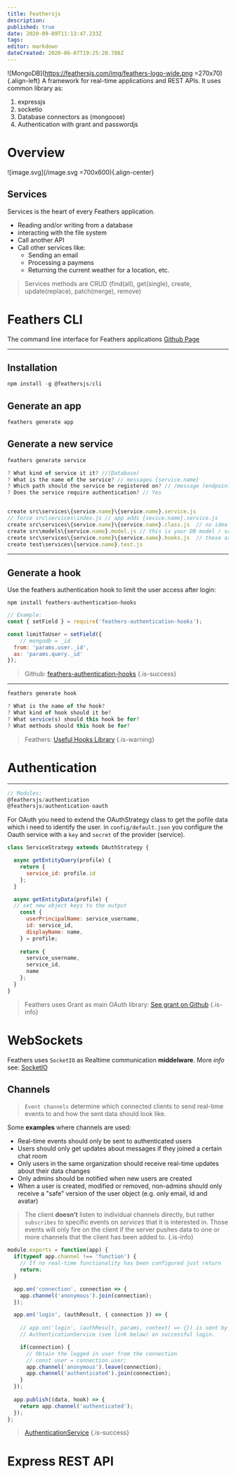 ```yaml
---
title: Feathersjs
description: 
published: true
date: 2020-09-09T11:13:47.233Z
tags: 
editor: markdown
dateCreated: 2020-06-07T19:25:20.708Z
---
```


![MongoDB](https://feathersjs.com/img/feathers-logo-wide.png =270x70){.align-left}
A framework for real-time applications and REST APIs.
It uses common library as:
1. expressjs
2. socketio 
3. Database connectors as (mongoose)
4. Authentication with grant and passwordjs

# Overview
![image.svg](/image.svg =700x600){.align-center}

## Services
Services is the heart of every Feathers application.

- Reading and/or writing from a database
- interacting with the file system
- Call another API
- Call other services like:
	- Sending an email
  - Processing a paymens
  - Returning the current weather for a location, etc.



> Services methods are CRUD (find(all), get(single), create, update(replace), patch(merge), remove)

# Feathers CLI
The command line interface for Feathers applications
[Github Page](https://github.com/feathersjs/cli)

---

## Installation
```js
npm install -g @feathersjs/cli
```

## Generate an app
```js
feathers generate app
```

## Generate a new service
```Javascript
feathers generate service
```
```js
? What kind of service it it? //(Database)
? What is the name of the service? // messages {service.name}
? Which path should the service be registered on? // /message (endpoint)
? Does the service require authentication? // Yes
```
```js

create src\services\{service.name}\{service.name}.service.js
// force src\services\index.js // app adds {sevice.name}.service.js
create src\services\{service.name}\{service.name}.class.js  // no idea 
create src\models\{service.name}.model.js // this is your DB model / schema
create src\services\{service.name}\{service.name}.hooks.js  // these are your (CRUD) hooks
create test\services\{service.name}.test.js
```
----

## Generate a hook

Use the feathers authentication hook to limit the user access after login:


```shell
npm install feathers-authentication-hooks
```

```js
// Example:
const { setField } = require('feathers-authentication-hooks');

const limitToUser = setField({
	// mongodb = _id
  from: 'params.user._id',
  as: 'params.query._id'
});
```

> Github: [feathers-authentication-hooks](https://github.com/feathersjs-ecosystem/feathers-authentication-hooks)
{.is-success}

---
```js
feathers generate hook
```

```js
? What is the name of the hook?
? What kind of hook should it be?
? What service(s) should this hook be for?
? What methods should this hook be for?
```

> Feathers: [Useful Hooks Library](https://hooks-common.feathersjs.com)
{.is-warning}




# Authentication
----
```js
// Modules:
@feathersjs/authentication
@feathersjs/authentication-oauth
```

For OAuth you need to extend the OAuthStrategy class to get the pofile data which i need to identify the user.
in `config/default.json` you configure the Oauth service with a `key` and `secret` of the provider (service).

```js
class ServiceStrategy extends OAuthStrategy {

  async getEntityQuery(profile) {
    return {
      service_id: profile.id
    };
  }

  async getEntityData(profile) {
  // set new object keys to the output
    const {
      userPrincipalName: service_username,
      id: service_id,
      displayName: name,
    } = profile;
    
    return {
      service_username,
      service_id,
      name
    };
  }
}
```

> Feathers uses Grant as main OAuth library: [See grant on Github](https://github.com/simov/grant) 
{.is-info}

# WebSockets
Feathers uses `SocketIO` as Realtime communication **middelware**.
More *info* see: [SocketIO](/SocketIO)


##  Channels
> `Event channels` determine which connected clients to send real-time events to and how the sent data should look like.

Some **examples** where channels are used:

- Real-time events should only be sent to authenticated users
- Users should only get updates about messages if they joined a certain chat room
- Only users in the same organization should receive real-time updates about their data changes
- Only admins should be notified when new users are created
- When a user is created, modified or removed, non-admins should only receive a "safe" version of the user object (e.g. only email, id and avatar)


> The client **doesn’t** listen to individual channels directly, but rather `subscribes` to specific events on *services* that it is interested in. Those events will only fire on the client if the server pushes data to one or more channels that the client has been added to.
{.is-info}

```js
module.exports = function(app) {
  if(typeof app.channel !== 'function') {
    // If no real-time functionality has been configured just return
    return;
  }

  app.on('connection', connection => {
    app.channel('anonymous').join(connection);
  });

  app.on('login', (authResult, { connection }) => {
    
    // app.on('login', (authResult, params, context) => {}) is sent by the 
    // AuthenticationService (see link below) on successful login.

    if(connection) {
      // Obtain the logged in user from the connection
      // const user = connection.user;
      app.channel('anonymous').leave(connection);
      app.channel('authenticated').join(connection);
    }
  });
  
  app.publish((data, hook) => {
    return app.channel('authenticated');
  });
};
```

> [AuthenticationService](https://docs.feathersjs.com/api/authentication/service.html#app-on-login)
{.is-success}

# Express REST API